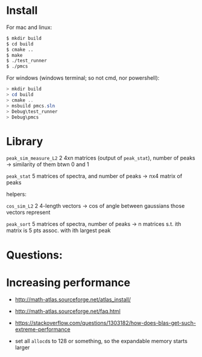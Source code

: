 # Install

For mac and linux:

```bash
$ mkdir build
$ cd build
$ cmake ..
$ make
$ ./test_runner
$ ./pmcs
```

For windows (windows terminal; so not cmd, nor powershell):

```powershell
> mkdir build
> cd build
> cmake ..
> msbuild pmcs.sln
> Debug\test_runner
> Debug\pmcs
```

# Library

`peak_sim_measure_L2`
2 4xn matrices (output of `peak_stat`), number of peaks -> similarity of them btwn
0 and 1

`peak_stat`
5 matrices of spectra, and number of peaks -> nx4 matrix of peaks

helpers:

`cos_sim_L2`
2 4-length vectors -> cos of angle between gaussians those vectors represent

`peak_sort`
5 matrices of spectra, number of peaks -> n matrices s.t. ith matrix is 5
pts assoc. with ith largest peak


# Questions:

# Increasing performance

* http://math-atlas.sourceforge.net/atlas_install/
* http://math-atlas.sourceforge.net/faq.html
* https://stackoverflow.com/questions/1303182/how-does-blas-get-such-extreme-performance

* set all `allocd`s to 128 or something, so the expandable memory
  starts larger
